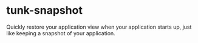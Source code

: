 # tunk-snapshot
Quickly restore your application view when your application starts up, just like keeping a snapshot of your application.


